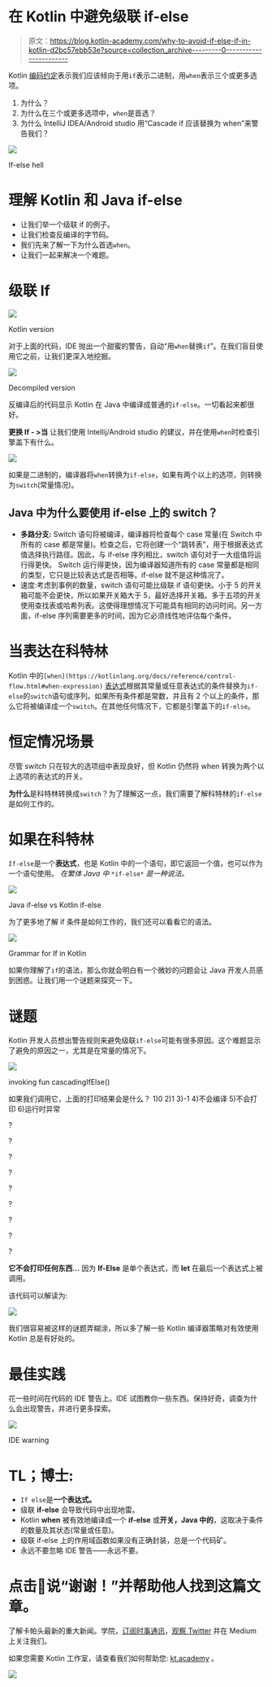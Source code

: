 # 在 Kotlin 中避免级联 if-else

> 原文：<https://blog.kotlin-academy.com/why-to-avoid-if-else-if-in-kotlin-d2bc57ebb53e?source=collection_archive---------0----------------------->

Kotlin [编码约定](https://kotlinlang.org/docs/reference/coding-conventions.html#if-versus-when)表示我们应该倾向于用`if`表示二进制，用`when`表示三个或更多选项。

1.  为什么？
2.  为什么在三个或更多选项中，`when`是首选？
3.  为什么 IntelliJ IDEA/Android studio 用“Cascade if 应该替换为 when”来警告我们？

![](img/ace288600f95770325c2e097e62ce1fd.png)

If-else hell

# 理解 Kotlin 和 Java if-else

*   让我们举一个级联 if 的例子。
*   让我们检查反编译的字节码。
*   我们先来了解一下为什么首选`when`。
*   让我们一起来解决一个难题。

# 级联 If

![](img/759142aedacf8bf7b224aa7fda7ea88a.png)

Kotlin version

对于上面的代码，IDE 抛出一个甜蜜的警告，自动“用`when`替换`if`”。在我们盲目使用它之前，让我们更深入地挖掘。

![](img/2802d49ab57d6c1233a96efedcc6ac05.png)

Decompiled version

反编译后的代码显示 Kotlin 在 Java 中编译成普通的`if-else`。一切看起来都很好。

**更换 If - >当**
让我们使用 Intellij/Android studio 的建议，并在使用`when`时检查引擎盖下有什么。

![](img/b1d9ba3b103c88001eb93f9c5fbb386e.png)

如果是二进制的，编译器将`when`转换为`if-else`，如果有两个以上的选项，则转换为`switch`(常量情况)。

## Java 中为什么要使用 if-else 上的 switch？

*   **多路分支:** Switch 语句将被编译，编译器将检查每个 case 常量(在 Switch 中所有的 case 都是常量)。检查之后，它将创建一个“跳转表”，用于根据表达式值选择执行路径。因此，与 if-else 序列相比，switch 语句对于一大组值将运行得更快。
    Switch 运行得更快，因为编译器知道所有的 case 常量都是相同的类型，它只是比较表达式是否相等。if-else 就不是这种情况了。
*   速度:考虑到事例的数量，switch 语句可能比级联 if 语句更快。小于 5 的开关箱可能不会更快，所以如果开关箱大于 5，最好选择开关箱。多于五项的开关使用查找表或哈希列表。这使得理想情况下可能具有相同的访问时间。另一方面，if-else 序列需要更多的时间，因为它必须线性地评估每个条件。

# 当表达在科特林

Kotlin 中的`[when](https://kotlinlang.org/docs/reference/control-flow.html#when-expression)` [表达式](https://kotlinlang.org/docs/reference/control-flow.html#when-expression)根据其常量或任意表达式的条件替换为`if-else`的`switch`语句或序列。如果所有条件都是常数，并且有 2 个以上的条件，那么它将被编译成一个`switch`。在其他任何情况下，它都是引擎盖下的`if-else`。

# 恒定情况场景

尽管 switch 只在较大的选项组中表现良好，但 Kotlin 仍然将 when 转换为两个以上选项的表达式的开关。

**为什么**是科特林转换成`switch`？为了理解这一点，我们需要了解科特林的`if-else`是如何工作的。

# 如果在科特林

`If-else`是一个**表达式**，也是 Kotlin 中的一个语句，即它返回一个值，也可以作为一个语句使用。
*在繁体 Java 中* `*if-else*` *是一种说法。*

![](img/e34d73946ffb0649dd50972f448da676.png)

Java if-else vs Kotlin if-else

为了更多地了解 if 条件是如何工作的，我们还可以看看它的语法。

![](img/3a6e518abc5478a754372c16d043a98c.png)

Grammar for If in Kotlin

如果你理解了`if`的语法，那么你就会明白有一个微妙的问题会让 Java 开发人员感到困惑。让我们用一个谜题来探究一下。

# 谜题

Kotlin 开发人员想出警告规则来避免级联`if-else`可能有很多原因。这个难题显示了避免的原因之一，尤其是在常量的情况下。

![](img/506de201fb9cfa93bd0ce8b781c29b22.png)

invoking fun cascadingIfElse()

如果我们调用它，上面的打印结果会是什么？
1)0
2)1
3)-1
4)不会编译
5)不会打印
6)运行时异常

?

?

?

?

?

?

?

?

?

**它不会打印任何东西…** 因为 **If-Else** 是单个表达式，而 **let** 在最后一个表达式上被调用。

该代码可以解读为:

![](img/354ded949a889704e4e54bda439b212e.png)

我们很容易被这样的谜题弄糊涂，所以多了解一些 Kotlin 编译器策略对有效使用 Kotlin 总是有好处的。

# 最佳实践

花一些时间在代码的 IDE 警告上。IDE 试图教你一些东西。保持好奇，调查为什么会出现警告，并进行更多探索。

![](img/10e0eaedecc158708c9bf7bd53780ac9.png)

IDE warning

# TL；博士:

*   `If else`是**一个表达式。**
*   级联 **if-else** 会导致代码中出现地雷。
*   Kotlin **when** 被有效地编译成一个 **if-else** 或**开关，Java 中的**，这取决于条件的数量及其状态(常量或任意)。
*   级联 if-else 上的作用域函数如果没有正确封装，总是一个代码矿。
*   永远不要忽略 IDE 警告——永远不要。

# 点击👏说“谢谢！”并帮助他人找到这篇文章。

了解卡帕头最新的重大新闻。学院，[订阅时事通讯](https://kotlin-academy.us17.list-manage.com/subscribe?u=5d3a48e1893758cb5be5c2919&id=d2ba84960a)，[观察 Twitter](https://twitter.com/ktdotacademy) 并在 Medium 上关注我们。

如果您需要 Kotlin 工作室，请查看我们如何帮助您: [kt.academy](https://kt.academy/) 。

[![](img/3146970f03e44cb07afe660b0d43e045.png)](https://kotlin-academy.us17.list-manage.com/subscribe?u=5d3a48e1893758cb5be5c2919&id=d2ba84960a)